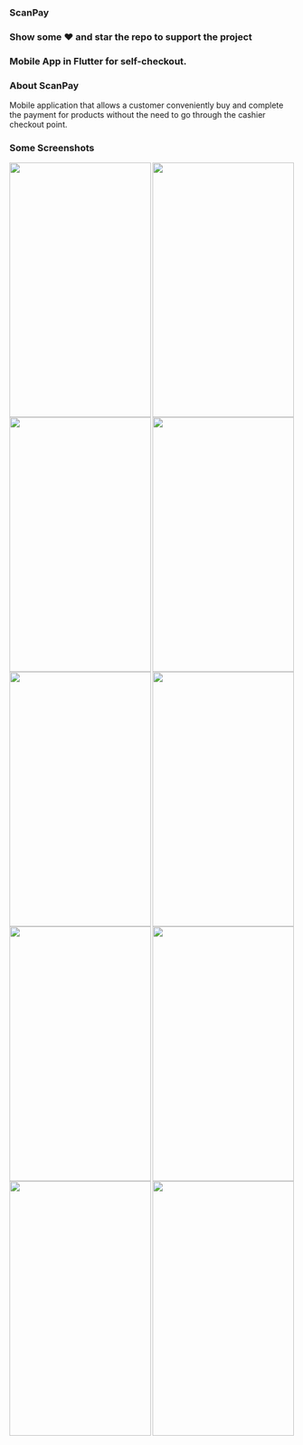 ### ScanPay

### Show some :heart: and star the repo to support the project

### Mobile App in Flutter for self-checkout.

### About ScanPay

Mobile application that allows a customer conveniently buy and complete the payment for products without the need to go through the cashier checkout point.

### Some Screenshots

<img align="left" width="250" height="450" src="https://user-images.githubusercontent.com/47949413/95316775-e0484b80-08b1-11eb-92c2-c763122d3cbd.gif">

<img align="Center" width="250" height="450" src="https://user-images.githubusercontent.com/47949413/95170311-e23add80-07d1-11eb-960c-2d7ace0604f2.jpg">

<img align="left" width="250" height="450" src="https://user-images.githubusercontent.com/47949413/95170334-e7982800-07d1-11eb-9bd1-15c3b3e7ca1b.jpg">
<img align="Center" width="250" height="450" src="https://user-images.githubusercontent.com/47949413/95170348-ee269f80-07d1-11eb-9ef6-6601f24ff710.jpg">

<img align="left" width="250" height="450" src="https://user-images.githubusercontent.com/47949413/95170359-f252bd00-07d1-11eb-9509-a2b7ec4a6811.jpg">
<img align="Center" width="250" height="450" src="https://user-images.githubusercontent.com/47949413/95170371-f7177100-07d1-11eb-8d3d-39888e4001b9.jpg">

<img align="left" width="250" height="450" src="https://user-images.githubusercontent.com/47949413/95170394-fe3e7f00-07d1-11eb-927d-06d7ab77cc7d.jpg">
<img align="Center" width="250" height="450" src="https://user-images.githubusercontent.com/47949413/95170397-ff6fac00-07d1-11eb-97c2-690505eb9bf5.jpg">

<img align="left" width="250" height="450" src="https://user-images.githubusercontent.com/47949413/95170415-04346000-07d2-11eb-8ce3-7c4788b4b0ef.jpg">
<img align="Center" width="250" height="450" src="https://user-images.githubusercontent.com/47949413/95170428-0991aa80-07d2-11eb-9e47-ea4f7a58e4aa.jpg">
